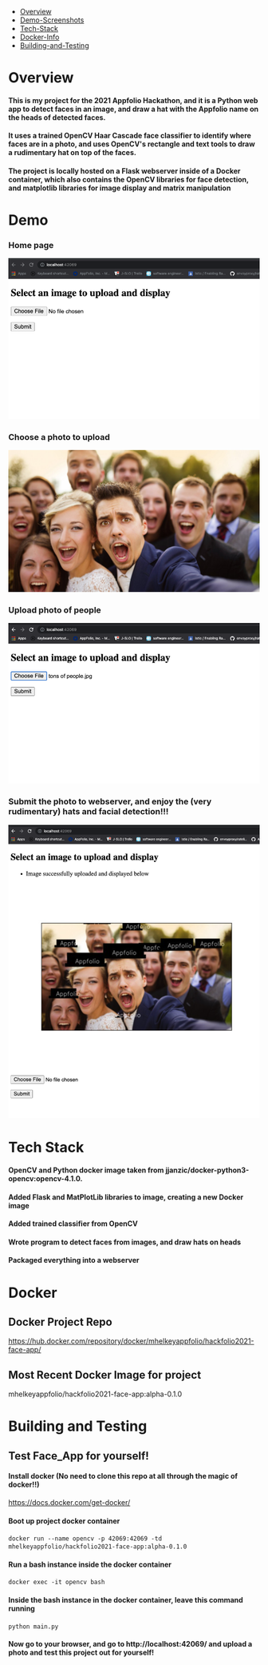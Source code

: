- [Overview](#overview)
- [Demo-Screenshots](#demo)
- [Tech-Stack](#tech-stack)
- [Docker-Info](#docker)
- [Building-and-Testing](#building-and-testing)


#
# Overview
#### This is my project for the 2021 Appfolio Hackathon, and it is a Python web app to detect faces in an image, and draw a hat with the Appfolio name on the heads of detected faces.
####
#### It uses a trained OpenCV Haar Cascade face classifier to identify where faces are in a photo, and uses OpenCV's rectangle and text tools to draw a rudimentary hat on top of the faces.
####  
#### The project is locally hosted on a Flask webserver inside of a Docker container, which also contains the OpenCV libraries for face detection, and matplotlib libraries for image display and matrix manipulation

#
# Demo
### Home page
![Home PAge](/images/home.png)
### Choose a photo to upload
![People](/images/people.jpg)
### Upload photo of people
![Choose File](/images/choose_file.png)
### Submit the photo to webserver, and enjoy the (very rudimentary) hats and facial detection!!!
![GitHub Logo](/images/submit_file.png)
## 
# 
# Tech Stack
#### OpenCV and Python docker image taken from jjanzic/docker-python3-opencv:opencv-4.1.0.
#### Added Flask and MatPlotLib libraries to image, creating a new Docker image
#### Added trained classifier from OpenCV
#### Wrote program to detect faces from images, and draw hats on heads
#### Packaged everything into a webserver

#
# Docker 
## Docker Project Repo
https://hub.docker.com/repository/docker/mhelkeyappfolio/hackfolio2021-face-app/
## Most Recent Docker Image for project
mhelkeyappfolio/hackfolio2021-face-app:alpha-0.1.0


#
# Building and Testing
## Test Face_App for yourself!
#### Install docker (No need to clone this repo at all through the magic of docker!!)
https://docs.docker.com/get-docker/
#### Boot up project docker container
```shellscript
docker run --name opencv -p 42069:42069 -td mhelkeyappfolio/hackfolio2021-face-app:alpha-0.1.0
```
#### Run a bash instance inside the docker container
```
docker exec -it opencv bash
```
#### Inside the bash instance in the docker container, leave this command running
```
python main.py
```
#### Now go to your browser, and go to http://localhost:42069/ and upload a photo and test this project out for yourself!

